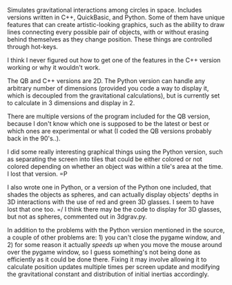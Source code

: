Simulates gravitational interactions among circles in space. Includes versions written in C++, QuickBasic, and Python. Some of them have unique features that can create artistic-looking graphics, such as the ability to draw lines connecting every possible pair of objects, with or without erasing behind themselves as they change position. These things are controlled through hot-keys.

I think I never figured out how to get one of the features in the C++ version working or why it wouldn't work.

The QB and C++ versions are 2D. The Python version can handle any arbitrary number of dimensions (provided you code a way to display it, which is decoupled from the gravitational calculations), but is currently set to calculate in 3 dimensions and display in 2.

There are multiple versions of the program included for the QB version, because I don't know which one is supposed to be the latest or best or which ones are experimental or what (I coded the QB versions probably back in the 90's..).

I did some really interesting graphical things using the Python version, such as separating the screen into tiles that could be either colored or not colored depending on whether an object was within a tile's area at the time. I lost that version. =P

I also wrote one in Python, or a version of the Python one included, that shades the objects as spheres, and can actually display objects' depths in 3D interactions with the use of red and green 3D glasses. I seem to have lost that one too. =/ I think there may be the code to display for 3D glasses, but not as spheres, commented out in 3dgrav.py.

In addition to the problems with the Python version mentioned in the source, a couple of other problems are: 1) you can't close the pygame window, and 2) for some reason it actually <i>speeds up</i> when you move the mouse around over the pygame window, so I guess something's not being done as efficiently as it could be done there. Fixing it may involve allowing it to calculate position updates multiple times per screen update and modifying the gravitational constant and distribution of initial inertias accordingly.


